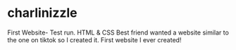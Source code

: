 # charlinizzle
First Website- Test run. HTML &amp; CSS
Best friend wanted a website similar to the one on tiktok so I created it. First website I ever created!
